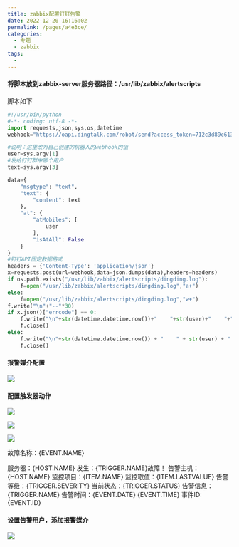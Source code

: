 ```yaml
---
title: zabbix配置钉钉告警
date: 2022-12-20 16:16:02
permalink: /pages/a4e3ce/
categories:
  - 专题
  - zabbix
tags:
  - 
---
```


#### 将脚本放到zabbix-server服务器路径：/usr/lib/zabbix/alertscripts

脚本如下

```python
#!/usr/bin/python
#-*- coding: utf-8 -*-
import requests,json,sys,os,datetime
webhook="https://oapi.dingtalk.com/robot/send?access_token=712c3d89c613a3cce737bd1ed5ce8c7b9ebd5ee48c115236873b2a2a54c5efcf"

#说明：这里改为自己创建的机器人的webhook的值 
user=sys.argv[1]
#发给钉钉群中哪个用户
text=sys.argv[3]

data={ 
    "msgtype": "text", 
    "text": { 
        "content": text 
    }, 
    "at": { 
        "atMobiles": [
            user 
        ],
        "isAtAll": False
    } 
}
#钉钉API固定数据格式
headers = {'Content-Type': 'application/json'}
x=requests.post(url=webhook,data=json.dumps(data),headers=headers)
if os.path.exists("/usr/lib/zabbix/alertscripts/dingding.log"):
    f=open("/usr/lib/zabbix/alertscripts/dingding.log","a+")
else:
    f=open("/usr/lib/zabbix/alertscripts/dingding.log","w+")
f.write("\n"+"--"*30)
if x.json()["errcode"] == 0:
    f.write("\n"+str(datetime.datetime.now())+"    "+str(user)+"    "+"发送成功"+"\n"+str(text))
    f.close()
else:
    f.write("\n"+str(datetime.datetime.now()) + "    " + str(user) + "    " + "发送失败" + "\n" + str(text))
    f.close()
```

#### 报警媒介配置

![](https://gitee.com/zhang_peng_jie/images/raw/master/img/2022121220221220162025.jpg)

#### 配置触发器动作

![](https://gitee.com/zhang_peng_jie/images/raw/master/img/20221212Dingtalk_20221220162119.jpg)

![](https://gitee.com/zhang_peng_jie/images/raw/master/img/20221212Dingtalk_20221220162138.jpg)

![](https://gitee.com/zhang_peng_jie/images/raw/master/img/20221212Dingtalk_20221220162210.jpg)

故障名称：{EVENT.NAME}

服务器：{HOST.NAME} 发生：{TRIGGER.NAME}故障！
告警主机：{HOST.NAME}
监控项目：{ITEM.NAME}
监控取值：{ITEM.LASTVALUE}
告警等级：{TRIGGER.SEVERITY}
当前状态：{TRIGGER.STATUS}
告警信息：{TRIGGER.NAME}
告警时间：{EVENT.DATE} {EVENT.TIME}
事件ID:{EVENT.ID}

#### 设置告警用户，添加报警媒介

![](https://gitee.com/zhang_peng_jie/images/raw/master/img/20221212Dingtalk_20221220162640.jpg)
